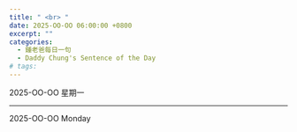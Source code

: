 ```yaml
---
title: " <br> "
date: 2025-OO-OO 06:00:00 +0800
excerpt: ""
categories:
  - 鍾老爸每日一句
  - Daddy Chung's Sentence of the Day
# tags:
---
```


2025-OO-OO 星期一

> 

---

2025-OO-OO Monday

> 

